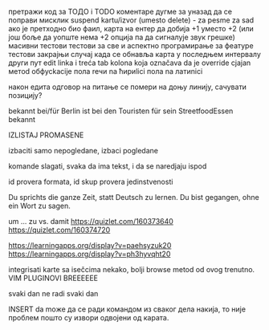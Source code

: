 претражи код за ТОДО i TODO коментаре
дугме за уназад да се поправи мисклик
suspend kartu/izvor (umesto delete) - za pesme za sad
ако је претходно био фаил, карта на ентер да добија +1 уместо +2 (или још боље да уопште нема +2 опција па да сигналује звук грешке)
масивни тестови
тестови за све и аспектно програмирање за феатуре
тестови закрајњи случај када се обнавља карта у последњем интервалу други пут
edit linka i treća tab kolona koja označava da je override
сјаjan метod обфусkacije пола reчи na ћириlici пола na латиnici

након едита одговор на питање се помери на доњу линију, сачувати позицију?

bekannt bei/für
Berlin ist bei den Touristen für sein StreetfoodEssen bekannt

IZLISTAJ PROMASENE

izbaciti samo nepogledane, izbaci pogledane

komande slagati, svaka da ima tekst, i da se naredjaju ispod

id provera formata, id skup provera jedinstvenosti


Du sprichts die ganze Zeit, statt Deutsch zu lernen.
Du bist gegangen, ohne ein Wort zu sagen.

um ... zu     vs.       damit
https://quizlet.com/160373640
https://quizlet.com/160374720


https://learningapps.org/display?v=paehsyzuk20
https://learningapps.org/display?v=ph3hyvqht20

integrisati karte sa isečcima nekako, bolji browse metod od ovog trenutno.
VIM PLUGINOVI BREEEEEE


svaki dan ne radi svaki dan


INSERT da moже да се ради командом из сваког дела накија, то није проблем пошто су извори одвојени од карата.


